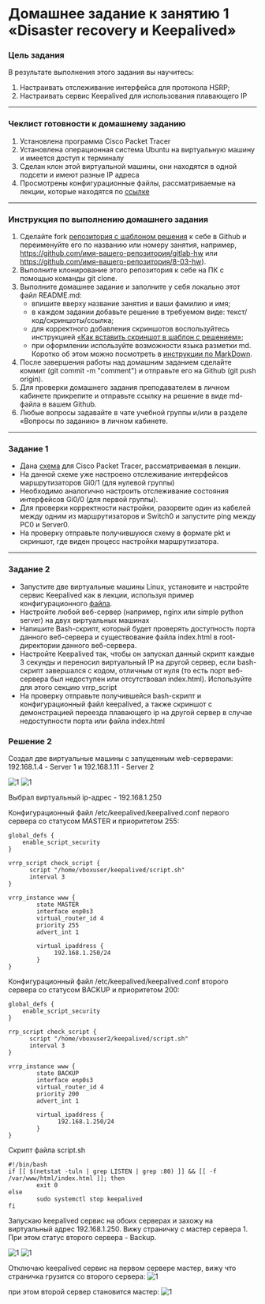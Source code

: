 # Домашнее задание к занятию 1 «Disaster recovery и Keepalived»

### Цель задания
В результате выполнения этого задания вы научитесь:
1. Настраивать отслеживание интерфейса для протокола HSRP;
2. Настраивать сервис Keepalived для использования плавающего IP

------

### Чеклист готовности к домашнему заданию

1. Установлена программа Cisco Packet Tracer
2. Установлена операционная система Ubuntu на виртуальную машину и имеется доступ к терминалу
3. Сделан клон этой виртуальной машины, они находятся в одной подсети и имеют разные IP адреса
4. Просмотрены конфигурационные файлы, рассматриваемые на лекции, которые находятся по [ссылке](1/)


------

### Инструкция по выполнению домашнего задания

1. Сделайте fork [репозитория c шаблоном решения](https://github.com/netology-code/sys-pattern-homework) к себе в Github и переименуйте его по названию или номеру занятия, например, https://github.com/имя-вашего-репозитория/gitlab-hw или https://github.com/имя-вашего-репозитория/8-03-hw).
2. Выполните клонирование этого репозитория к себе на ПК с помощью команды git clone.
3. Выполните домашнее задание и заполните у себя локально этот файл README.md:
   - впишите вверху название занятия и ваши фамилию и имя;
   - в каждом задании добавьте решение в требуемом виде: текст/код/скриншоты/ссылка;
   - для корректного добавления скриншотов воспользуйтесь инструкцией [«Как вставить скриншот в шаблон с решением»](https://github.com/netology-code/sys-pattern-homework/blob/main/screen-instruction.md);
   - при оформлении используйте возможности языка разметки md. Коротко об этом можно посмотреть в [инструкции по MarkDown](https://github.com/netology-code/sys-pattern-homework/blob/main/md-instruction.md).
4. После завершения работы над домашним заданием сделайте коммит (git commit -m "comment") и отправьте его на Github (git push origin).
5. Для проверки домашнего задания преподавателем в личном кабинете прикрепите и отправьте ссылку на решение в виде md-файла в вашем Github.
6. Любые вопросы задавайте в чате учебной группы и/или в разделе «Вопросы по заданию» в личном кабинете.



------


### Задание 1
- Дана [схема](1/hsrp_advanced.pkt) для Cisco Packet Tracer, рассматриваемая в лекции.
- На данной схеме уже настроено отслеживание интерфейсов маршрутизаторов Gi0/1 (для нулевой группы)
- Необходимо аналогично настроить отслеживание состояния интерфейсов Gi0/0 (для первой группы).
- Для проверки корректности настройки, разорвите один из кабелей между одним из маршрутизаторов и Switch0 и запустите ping между PC0 и Server0.
- На проверку отправьте получившуюся схему в формате pkt и скриншот, где виден процесс настройки маршрутизатора.

------


### Задание 2
- Запустите две виртуальные машины Linux, установите и настройте сервис Keepalived как в лекции, используя пример конфигурационного [файла](1/keepalived-simple.conf).
- Настройте любой веб-сервер (например, nginx или simple python server) на двух виртуальных машинах
- Напишите Bash-скрипт, который будет проверять доступность порта данного веб-сервера и существование файла index.html в root-директории данного веб-сервера.
- Настройте Keepalived так, чтобы он запускал данный скрипт каждые 3 секунды и переносил виртуальный IP на другой сервер, если bash-скрипт завершался с кодом, отличным от нуля (то есть порт веб-сервера был недоступен или отсутствовал index.html). Используйте для этого секцию vrrp_script
- На проверку отправьте получившейся bash-скрипт и конфигурационный файл keepalived, а также скриншот с демонстрацией переезда плавающего ip на другой сервер в случае недоступности порта или файла index.html




### Решение 2

Создал две виртуальные машины с запущенным web-серверами: 192.168.1.4 - Server 1  и 192.168.1.11 - Server 2

![1](https://github.com/BudyGun/Keepalived/blob/main/img/k1.png)
![1](https://github.com/BudyGun/Keepalived/blob/main/img/k2.png)

Выбрал виртуальный ip-адрес - 192.168.1.250

Конфигурационный файл /etc/keepalived/keepalived.conf первого сервера со статусом MASTER и приоритетом 255:

```
global_defs {
    enable_script_security
}

vrrp_script check_script {
      script "/home/vboxuser/keepalived/script.sh"
      interval 3
}

vrrp_instance www {
        state MASTER
        interface enp0s3
        virtual_router_id 4
        priority 255
        advert_int 1

        virtual_ipaddress {
             192.168.1.250/24
        }
}
```

Конфигурационный файл /etc/keepalived/keepalived.conf второго сервера со статусом BACKUP и приоритетом 200:
```
global_defs {
    enable_script_security
}

rrp_script check_script {
      script "/home/vboxuser2/keepalived/script.sh"
      interval 3
}

vrrp_instance www {
        state BACKUP
        interface enp0s3
        virtual_router_id 4
        priority 200
        advert_int 1

        virtual_ipaddress {
              192.168.1.250/24
        }
}
```

Скрипт файла script.sh
```
#!/bin/bash
if [[ $(netstat -tuln | grep LISTEN | grep :80) ]] && [[ -f /var/www/html/index.html ]]; then
        exit 0
else
        sudo systemctl stop keepalived
fi
```

Запускаю keepalived сервис на обоих серверах и захожу на виртуальный адрес 192.168.1.250. Вижу страничку с мастер сервера 1. При этом статус второго сервера - Backup.

![1](https://github.com/BudyGun/Keepalived/blob/main/img/k10.png)
![1](https://github.com/BudyGun/Keepalived/blob/main/img/k11.png)

Отключаю keepalived сервис на первом сервере мастер, вижу что страничка грузится со второго сервера:
![1](https://github.com/BudyGun/Keepalived/blob/main/img/k12.png)

при этом второй сервер становится мастер:
![1](https://github.com/BudyGun/Keepalived/blob/main/img/k13.png)






